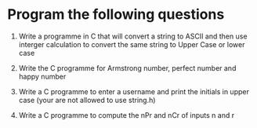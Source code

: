 # Program the following questions


1. Write a programme in C that will convert a string to ASCII and then use interger calculation to convert the same string to Upper Case or lower case

2. Write the C programme for Armstrong number, perfect number and happy number

3. Write a C programme to enter a username and print the initials in upper case (your are not allowed to use string.h)

4. Write a C programme to compute the nPr and nCr of inputs n and r